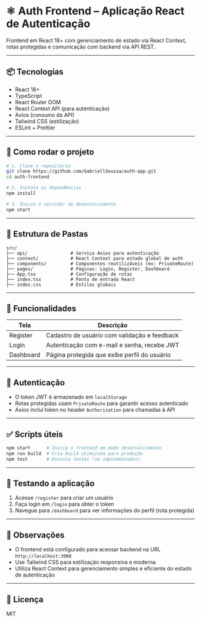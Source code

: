 
# ⚛️ Auth Frontend – Aplicação React de Autenticação

Frontend em React 18+ com gerenciamento de estado via React Context, rotas protegidas e comunicação com backend via API REST.

---

## 📦 Tecnologias

- React 18+
- TypeScript
- React Router DOM
- React Context API (para autenticação)
- Axios (consumo da API)
- Tailwind CSS (estilização)
- ESLint + Prettier

---

## 🚀 Como rodar o projeto

```bash
# 1. Clone o repositório
git clone https://github.com/GabriellSouzaa/auth-app.git
cd auth-frontend

# 2. Instale as dependências
npm install

# 3. Inicie o servidor de desenvolvimento
npm start
```

---

## 📁 Estrutura de Pastas

```
src/
├── api/                # Serviço Axios para autenticação
├── context/            # React Context para estado global de auth
├── components/         # Componentes reutilizáveis (ex: PrivateRoute)
├── pages/              # Páginas: Login, Register, Dashboard
├── App.tsx             # Configuração de rotas
├── index.tsx           # Ponto de entrada React
├── index.css           # Estilos globais 
```

---

## 📌 Funcionalidades

| Tela      | Descrição                                      |
|-----------|------------------------------------------------|
| Register  | Cadastro de usuário com validação e feedback  |
| Login     | Autenticação com e-mail e senha, recebe JWT   |
| Dashboard | Página protegida que exibe perfil do usuário  |

---

## 🔐 Autenticação

- O token JWT é armazenado em `localStorage`
- Rotas protegidas usam `PrivateRoute` para garantir acesso autenticado
- Axios inclui token no header `Authorization` para chamadas à API

---

## ✅ Scripts úteis

```bash
npm start      # Inicia o frontend em modo desenvolvimento
npm run build  # Cria build otimizada para produção
npm test       # Executa testes (se implementados)
```

---

## 🧪 Testando a aplicação

1. Acesse `/register` para criar um usuário
2. Faça login em `/login` para obter o token
3. Navegue para `/dashboard` para ver informações do perfil (rota protegida)

---

## 📌 Observações

- O frontend está configurado para acessar backend na URL `http://localhost:3000`
- Use Tailwind CSS para estilização responsiva e moderna
- Utiliza React Context para gerenciamento simples e eficiente do estado de autenticação

---

## 🧾 Licença

MIT
